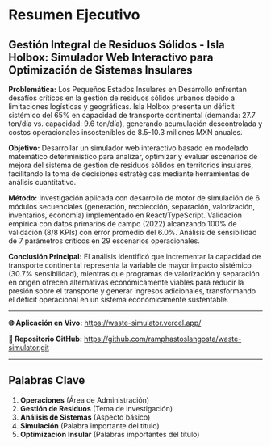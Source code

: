 # Resumen Ejecutivo

## Gestión Integral de Residuos Sólidos - Isla Holbox: Simulador Web Interactivo para Optimización de Sistemas Insulares

**Problemática:** Los Pequeños Estados Insulares en Desarrollo enfrentan desafíos críticos en la gestión de residuos sólidos urbanos debido a limitaciones logísticas y geográficas. Isla Holbox presenta un déficit sistémico del 65% en capacidad de transporte continental (demanda: 27.7 ton/día vs. capacidad: 9.6 ton/día), generando acumulación descontrolada y costos operacionales insostenibles de 8.5-10.3 millones MXN anuales.

**Objetivo:** Desarrollar un simulador web interactivo basado en modelado matemático determinístico para analizar, optimizar y evaluar escenarios de mejora del sistema de gestión de residuos sólidos en territorios insulares, facilitando la toma de decisiones estratégicas mediante herramientas de análisis cuantitativo.

**Método:** Investigación aplicada con desarrollo de motor de simulación de 6 módulos secuenciales (generación, recolección, separación, valorización, inventarios, economía) implementado en React/TypeScript. Validación empírica con datos primarios de campo (2022) alcanzando 100% de validación (8/8 KPIs) con error promedio del 6.0%. Análisis de sensibilidad de 7 parámetros críticos en 29 escenarios operacionales.

**Conclusión Principal:** El análisis identificó que incrementar la capacidad de transporte continental representa la variable de mayor impacto sistémico (30.7% sensibilidad), mientras que programas de valorización y separación en origen ofrecen alternativas económicamente viables para reducir la presión sobre el transporte y generar ingresos adicionales, transformando el déficit operacional en un sistema económicamente sustentable.

---

**🌐 Aplicación en Vivo:** https://waste-simulator.vercel.app/

**📂 Repositorio GitHub:** https://github.com/ramphastoslangosta/waste-simulator.git

---

## Palabras Clave

1. **Operaciones** (Área de Administración)
2. **Gestión de Residuos** (Tema de investigación)
3. **Análisis de Sistemas** (Aspecto básico)
4. **Simulación** (Palabra importante del título)
5. **Optimización Insular** (Palabras importantes del título)